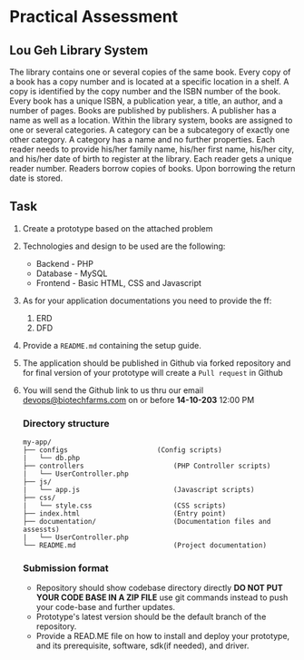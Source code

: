 # **Practical Assessment**
## **Lou Geh Library System**

The library contains one or several copies of the same book. Every copy of a book has a copy number and is located at a specific location in a shelf. A copy is identified by the copy number and the ISBN number of the book. Every book has a unique ISBN, a publication year, a title, an author, and a number of pages. Books are published by publishers. A publisher has a name as well as a location. Within the library system, books are assigned to one or several categories. A category can be a subcategory of exactly one other category. A category has a name and no further properties. Each reader needs to provide his/her family name, his/her first name, his/her city, and his/her date of birth to register at the library. Each reader gets a unique reader number. Readers borrow copies of books. Upon borrowing the return date is stored.

## **Task**
1. Create a prototype based on the attached problem
2. Technologies and design to be used are the following:
    * Backend -  PHP
    * Database - MySQL
    * Frontend - Basic HTML, CSS and Javascript
3. As for your application documentations you need to provide the ff:
   1. ERD
   2. DFD
4. Provide a ```README.md``` containing the setup guide.
5. The application should be published in Github via forked repository and for final version of your prototype will create a ```Pull request``` in Github 
6. You will send the Github link to us thru our email devops@biotechfarms.com on or before **14-10-203** 12:00 PM


    ### **Directory structure**
    ```
    my-app/
    ├── configs                      (Config scripts)
    |   └── db.php
    ├── controllers                      (PHP Controller scripts)
    |   └── UserController.php
    ├── js/
    |   └── app.js                       (Javascript scripts)
    ├── css/
    |   └── style.css                    (CSS scripts)
    ├── index.html                       (Entry point)
    ├── documentation/                   (Documentation files and assessts)
    |   └── UserController.php
    └── README.md                        (Project documentation)
    ```
    ### **Submission format**
    - Repository should show codebase directory directly **DO NOT PUT YOUR CODE BASE IN A ZIP FILE** use git commands instead to push your code-base and further updates.
    - Prototype's latest version should be the default branch of the repository.
    - Provide a READ.ME file on how to install and deploy your prototype, and its prerequisite, software, sdk(if needed), and driver.
